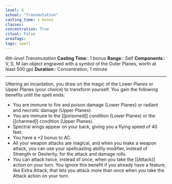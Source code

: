 ```yaml
---
level: 6
school: "Transmutation"
casting_time: 1 bonus
classes: 
concentration: True
ritual: False
areaTags: 
tags: spell
---
```


_6th-level Transmutation_
**Casting Time**:: 1 bonus
**Range**:: Self
**Components**:: V, S, M (an object engraved with a symbol of the Outer Planes, worth at least 500 gp)
**Duration**:: Concentration, 1 minute

---

Uttering an incantation, you draw on the magic of the Lower Planes or Upper Planes (your choice) to transform yourself. You gain the following benefits until the spell ends:


- You are immune to fire and poison damage (Lower Planes) or radiant and necrotic damage (Upper Planes).
- You are immune to the [[poisoned]] condition (Lower Planes) or the [[charmed]] condition (Upper Planes).
- Spectral wings appear on your back, giving you a flying speed of 40 feet.
- You have a +2 bonus to AC.
- All your weapon attacks are magical, and when you make a weapon attack, you can use your spellcasting ability modifier, instead of Strength or Dexterity, for the attack and damage rolls.
- You can attack twice, instead of once, when you take the [[Attack]] action on your turn. You ignore this benefit if you already have a feature, like Extra Attack, that lets you attack more than once when you take the Attack action on your turn.




